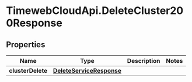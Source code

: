 # TimewebCloudApi.DeleteCluster200Response

## Properties

Name | Type | Description | Notes
------------ | ------------- | ------------- | -------------
**clusterDelete** | [**DeleteServiceResponse**](DeleteServiceResponse.md) |  | 


